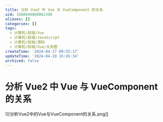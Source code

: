 ```yaml
---
title: 分析 Vue2 中 Vue 与 VueComponent 的关系
uid: 1688849860861398
aliases: []
categories: []
tags:
  - 计算机/前端/Vue
  - 计算机/前端/JavaScript
  - 计算机/前端/源码
  - 计算机/前端/Vue/关系图
createTime: '2024-04-17 09:55:17'
updateTime: '2024-04-19 15:45:34'
archived: false
---
```


# 分析 Vue2 中 Vue 与 VueComponent 的关系

![[分析Vue2中的Vue与VueComponent的关系.png]]
